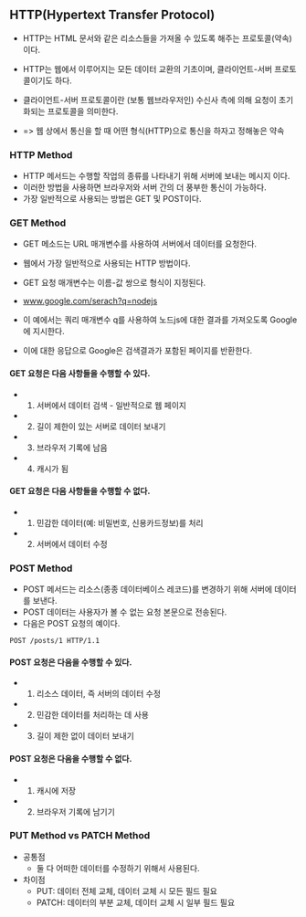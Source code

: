 ## HTTP(Hypertext Transfer Protocol)

- HTTP는 HTML 문서와 같은 리소스들을 가져올 수 있도록 해주는 프로토콜(약속)이다.
- HTTP는 웹에서 이루어지는 모든 데이터 교환의 기초이며, 클라이언트-서버 프로토콜이기도 하다.
- 클라이언트-서버 프로토콜이란 (보통 웹브라우저인) 수신사 측에 의해 요청이 초기화되는 프로토콜을 의미한다.

- => 웹 상에서 통신을 할 때 어떤 형식(HTTP)으로 통신을 하자고 정해놓은 약속

### HTTP Method

- HTTP 메서드는 수행할 작업의 종류를 나타내기 위해 서버에 보내는 메시지 이다.
- 이러한 방법을 사용하면 브라우저와 서버 간의 더 풍부한 통신이 가능하다.
- 가장 일반적으로 사용되는 방법은 GET 및 POST이다.

### GET Method

- GET 메소드는 URL 매개변수를 사용하여 서버에서 데이터를 요청한다.
- 웹에서 가장 일반적으로 사용되는 HTTP 방법이다.
- GET 요청 매개변수는 이름-값 쌍으로 형식이 지정된다.
- www.google.com/serach?q=nodejs

- 이 예에서는 쿼리 매개변수 q를 사용하여 노드js에 대한 결과를 가져오도록 Google에 지시한다.
- 이에 대한 응답으로 Google은 검색결과가 포함된 페이지를 반환한다.

#### GET 요청은 다음 사항들을 수행할 수 있다.

- 1. 서버에서 데이터 검색 - 일반적으로 웹 페이지
- 2. 길이 제한이 있는 서버로 데이터 보내기
- 3. 브라우저 기록에 남음
- 4. 캐시가 됨

#### GET 요청은 다음 사항들을 수행할 수 없다.

- 1. 민감한 데이터(예: 비밀번호, 신용카드정보)를 처리
- 2. 서버에서 데이터 수정

### POST Method

- POST 메서드는 리소스(종종 데이터베이스 레코드)를 변경하기 위해 서버에 데이터를 보낸다.
- POST 데이터는 사용자가 볼 수 없는 요청 본문으로 전송된다.
- 다음은 POST 요청의 예이다.

```
POST /posts/1 HTTP/1.1
```

#### POST 요청은 다음을 수행할 수 있다.

- 1. 리소스 데이터, 즉 서버의 데이터 수정
- 2. 민감한 데이터를 처리하는 데 사용
- 3. 길이 제한 없이 데이터 보내기

#### POST 요청은 다음을 수행할 수 없다.

- 1. 캐시에 저장
- 2. 브라우저 기록에 남기기

### PUT Method vs PATCH Method

- 공통점
  - 둘 다 어떠한 데이터를 수정하기 위해서 사용된다.
- 차이점
  - PUT: 데이터 전체 교체, 데이터 교체 시 모든 필드 필요
  - PATCH: 데이터의 부분 교체, 데이터 교체 시 일부 필드 필요
